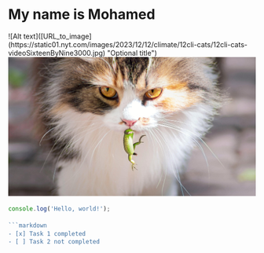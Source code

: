 <h1>
  My name is Mohamed
</h1>
![Alt text]([URL_to_image](https://static01.nyt.com/images/2023/12/12/climate/12cli-cats/12cli-cats-videoSixteenByNine3000.jpg) "Optional title")

<img src="./cat.jpg" />

```javascript
console.log('Hello, world!');

```markdown
- [x] Task 1 completed
- [ ] Task 2 not completed
